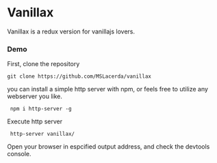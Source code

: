 # Vanillax

Vanillax is a redux version for vanillajs lovers.

### Demo

First, clone the repository

```
git clone https://github.com/MSLacerda/vanillax
```

you can install a simple http server with npm, or feels free to utilize any webserver you like.

```
 npm i http-server -g
```

Execute http server

```
 http-server vanillax/
```

Open your browser in espcified output address, and check the devtools console.




